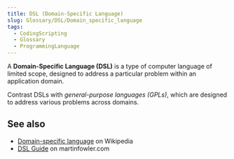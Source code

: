 ```yaml
---
title: DSL (Domain-Specific Language)
slug: Glossary/DSL/Domain_specific_language
tags:
  - CodingScripting
  - Glossary
  - ProgrammingLanguage
---
```


A **Domain-Specific Language (DSL)** is a type of computer language of limited scope, designed to address a particular problem within an application domain.

Contrast DSLs with _general-purpose languages (GPLs)_, which are designed to address various problems across domains.

## See also

- [Domain-specific language](https://en.wikipedia.org/wiki/Domain-specific_language) on Wikipedia
- [DSL Guide](https://martinfowler.com/dsl.html) on martinfowler.com
